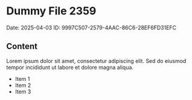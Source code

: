 # Dummy File 2359

Date: 2025-04-03
ID: 9997C507-2579-4AAC-86C6-28EF6FD31EFC

## Content

Lorem ipsum dolor sit amet, consectetur adipiscing elit.
Sed do eiusmod tempor incididunt ut labore et dolore magna aliqua.

* Item 1
* Item 2
* Item 3

